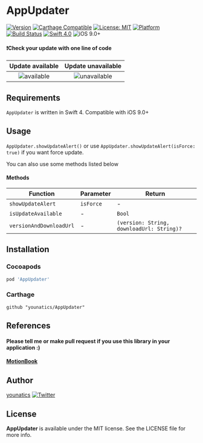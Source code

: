 # AppUpdater 

[![Version](https://img.shields.io/cocoapods/v/AppUpdater.svg?style=flat)](http://cocoapods.org/pods/AppUpdater)
[![Carthage Compatible](https://img.shields.io/badge/Carthage-compatible-4BC51D.svg?style=flat)](https://github.com/Carthage/Carthage)
[![License: MIT](https://img.shields.io/badge/license-MIT-blue.svg?style=flat)](https://github.com/younatics/AppUpdater/blob/master/LICENSE)
[![Platform](https://img.shields.io/cocoapods/p/AppUpdater.svg?style=flat)](http://cocoapods.org/pods/AppUpdater)
[![Build Status](https://travis-ci.org/younatics/AppUpdater.svg?branch=master)](https://travis-ci.org/younatics/AppUpdater)
[![Swift 4.0](https://img.shields.io/badge/Swift-4.0-orange.svg?style=flat)](https://developer.apple.com/swift/)
![iOS 9.0+](https://img.shields.io/badge/iOS-9.0%2B-blue.svg)

#### ❗️Check your update with one line of code
| Update available | Update unavailable |
| :--------------: | :----------: |
| ![available](https://github.com/younatics/AppUpdater/blob/master/Images/update_on.gif) | ![unavailable](https://github.com/younatics/AppUpdater/blob/master/Images/update_off.gif) |

## Requirements
`AppUpdater` is written in Swift 4. Compatible with iOS 9.0+

## Usage
`AppUpdater.showUpdateAlert()` or use `AppUpdater.showUpdateAlert(isForce: true)` if you want force update. 

You can also use some methods listed below

#### Methods

| Function | Parameter | Return |
| -------- | --------- | ------ |
| `showUpdateAlert` | `isForce` | - |
| `isUpdateAvailable` | - | `Bool` |
| `versionAndDownloadUrl` | - | `(version: String, downloadUrl: String)?` |

## Installation
### Cocoapods
```ruby
pod 'AppUpdater'
```
### Carthage
```
github "younatics/AppUpdater"
```

## References
#### Please tell me or make pull request if you use this library in your application :) 
#### [MotionBook](https://appsto.re/kr/8yv1hb.i)

## Author
[younatics](https://twitter.com/younatics)
<a href="http://twitter.com/younatics" target="_blank"><img alt="Twitter" src="https://img.shields.io/twitter/follow/younatics.svg?style=social&label=Follow"></a>

## License
**AppUpdater** is available under the MIT license. See the LICENSE file for more info.
